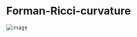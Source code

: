# Forman-Ricci-curvature

![image](https://github.com/user-attachments/assets/da47c72d-6cc8-4e7c-8c01-409868a4b46d)
